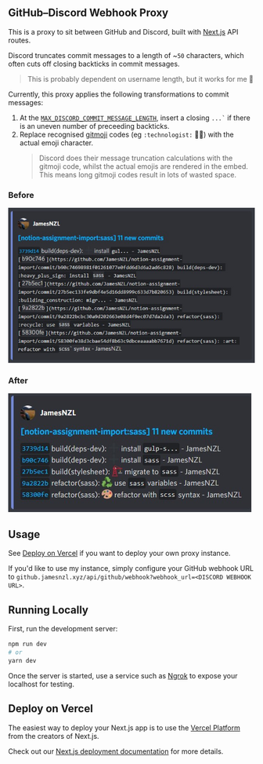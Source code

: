 ## GitHub–Discord Webhook Proxy

This is a proxy to sit between GitHub and Discord, built with [Next.js](https://nextjs.org/) API routes.

Discord truncates commit messages to a length of ~`50` characters, which often cuts off closing backticks in commit messages.
> This is probably dependent on username length, but it works for me :shrug:

Currently, this proxy applies the following transformations to commit messages:
1. At the [`MAX_DISCORD_COMMIT_MESSAGE_LENGTH`](lib/format-commit-messages.ts), insert a closing <code>...`</code> if there is an uneven number of preceeding backticks.
2. Replace recognised [gitmoji](https://github.com/carloscuesta/gitmoji/blob/master/src/data/gitmojis.json) codes (eg `:technologist:` 👨‍💻) with the actual emoji character.
	> Discord does their message truncation calculations with the gitmoji code, whilst the actual emojis are rendered in the embed. This means long gitmoji codes result in lots of wasted space.

### Before
![Before](public/before.jpg)

### After
![After](public/after.jpg)

## Usage

See [Deploy on Vercel](#deploy-on-vercel) if you want to deploy your own proxy instance.

If you'd like to use my instance, simply configure your GitHub webhook URL to `github.jamesnzl.xyz/api/github/webhook?webhook_url=<DISCORD WEBHOOK URL>`.

## Running Locally

First, run the development server:

```bash
npm run dev
# or
yarn dev
```

Once the server is started, use a service such as [Ngrok](https://ngrok.com/) to expose your localhost for testing.

## Deploy on Vercel

The easiest way to deploy your Next.js app is to use the [Vercel Platform](https://vercel.com/new?utm_medium=default-template&filter=next.js&utm_source=create-next-app&utm_campaign=create-next-app-readme) from the creators of Next.js.

Check out our [Next.js deployment documentation](https://nextjs.org/docs/deployment) for more details.

